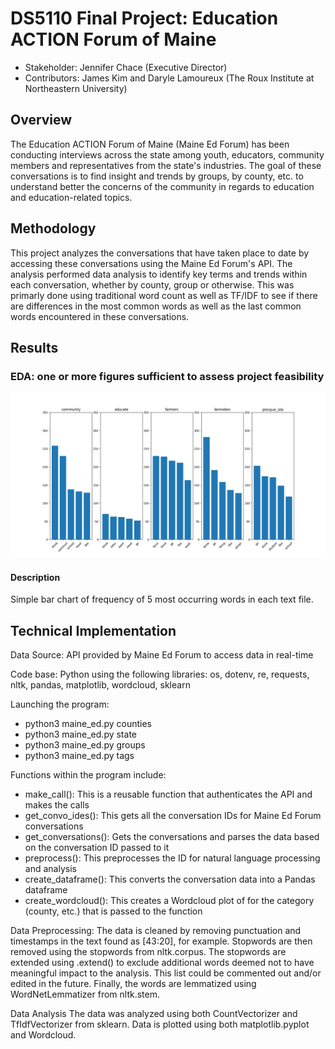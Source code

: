 # DS5110 Final Project: Education ACTION Forum of Maine

* Stakeholder: Jennifer Chace (Executive Director)
* Contributors: James Kim and Daryle Lamoureux (The Roux Institute at Northeastern University)

## Overview
The Education ACTION Forum of Maine (Maine Ed Forum) has been conducting interviews across the state among youth, educators, community members and representatives from the state's industries. The goal of these conversations is to find insight and trends by groups, by county, etc. to understand better the concerns of the community in regards to education and education-related topics.

## Methodology
This project analyzes the conversations that have taken place to date by accessing these conversations using the Maine Ed Forum's API. The analysis performed data analysis to identify key terms and trends within each conversation, whether by county, group or otherwise. This was primarly done using traditional word count as well as TF/IDF to see if there are differences in the most common words as well as the last common words encountered in these conversations.

## Results
### EDA: one or more figures sufficient to assess project feasibility

![fig1](/figs/Figure_1.png)

#### Description

Simple bar chart of frequency of 5 most occurring words in each text file.


## Technical Implementation
Data Source: API provided by Maine Ed Forum to access data in real-time

Code base: Python using the following libraries: os, dotenv, re, requests, nltk, pandas, matplotlib, wordcloud, sklearn

Launching the program:
* python3 maine_ed.py counties
* python3 maine_ed.py state
* python3 maine_ed.py groups
* python3 maine_ed.py tags

Functions within the program include:
* make_call(): This is a reusable function that authenticates the API and makes the calls
* get_convo_ides(): This gets all the conversation IDs for Maine Ed Forum conversations
* get_conversations(): Gets the conversations and parses the data based on the conversation ID passed to it
* preprocess(): This preprocesses the ID for natural language processing and analysis
* create_dataframe(): This converts the conversation data into a Pandas dataframe
* create_wordcloud(): This creates a Wordcloud plot of for the category (county, etc.) that is passed to the function

Data Preprocessing:
The data is cleaned by removing punctuation and timestamps in the text found as [43:20], for example. Stopwords are then removed using the stopwords from nltk.corpus. The stopwords are extended using .extend() to exclude additional words deemed not to have meaningful impact to the analysis. This list could be commented out and/or edited in the future. Finally, the words are lemmatized using WordNetLemmatizer from nltk.stem.

Data Analysis
The data was analyzed using both CountVectorizer and TfIdfVectorizer from sklearn. Data is plotted using both matplotlib.pyplot and Wordcloud.
